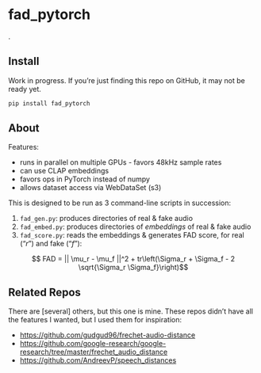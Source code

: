fad_pytorch
================

<!-- WARNING: THIS FILE WAS AUTOGENERATED! DO NOT EDIT! -->

.

## Install

Work in progress. If you’re just finding this repo on GitHub, it may not
be ready yet.

``` sh
pip install fad_pytorch
```

## About

Features:

* runs in parallel on multiple GPUs - favors 48kHz sample rates
* can use CLAP embeddings 
* favors ops in PyTorch instead of numpy
* allows dataset access via WebDataSet (s3)


This is designed to be run as 3 command-line scripts in succession:

1.  `fad_gen.py`: produces directories of real & fake audio
2.  `fad_embed.py`: produces directories of *embeddings* of real & fake
    audio
3.  `fad_score.py`: reads the embeddings & generates FAD score, for real
    (“$r$”) and fake (“$f$”):

$$ FAD = || \mu_r - \mu_f ||^2 + tr\left(\Sigma_r + \Sigma_f - 2 \sqrt{\Sigma_r \Sigma_f}\right)$$


## Related Repos

There are \[several\] others, but this one is mine. These repos didn’t
have all the features I wanted, but I used them for inspiration: 

* https://github.com/gudgud96/frechet-audio-distance 
* https://github.com/google-research/google-research/tree/master/frechet_audio_distance
* https://github.com/AndreevP/speech_distances
